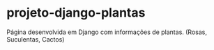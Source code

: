 # projeto-django-plantas
Página desenvolvida em Django com informações de plantas. (Rosas, Suculentas, Cactos)
